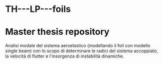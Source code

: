# TH---LP---foils
# Master thesis repository

Analisi modale del sistema aeroelastico (modellando il foil con modello single beam) con lo scopo di determinare le radici del sistema accoppiato, la velocità di flutter e l'insorgenza di instabilità dinamiche.
